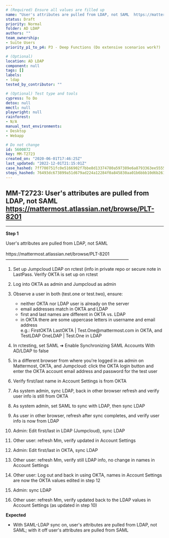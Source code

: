 ```yaml
---
# (Required) Ensure all values are filled up
name: "User's attributes are pulled from LDAP, not SAML  https://mattermost.atlassian.net/browse/PLT-8201"
status: Draft
priority: Normal
folder: AD LDAP
authors: ""
team_ownership: 
- Suite Users
priority_p1_to_p4: P3 - Deep Functions (Do extensive scenarios work?)

# (Optional)
location: AD LDAP
component: null
tags: []
labels: 
- ldap
tested_by_contributor: ""

# (Optional) Test type and tools
cypress: To Do
detox: null
mmctl: null
playwright: null
rainforest: 
- N/A
manual_test_environments: 
- Desktop
- Webapp

# Do not change
id: 5600872
key: MM-T2723
created_on: "2020-06-01T17:46:25Z"
last_updated: "2022-12-01T21:15:01Z"
case_hashed: 7ff700751fc0e5166902f7bbe8d13374780a597389e6a8793363ee55550087ced391ac81c5fec1c18b8eeeb38377955f
steps_hashed: 76493dc673899a51d679ad224a12284f0a845830aa01b6bbb10d6b261b58dbebaee99fcd895a8031bae6aacffd434a5d
---
```


<!-- (Auto-generated) Based on frontmatter's "key" and "name" -->

## MM-T2723: User's attributes are pulled from LDAP, not SAML https://mattermost.atlassian.net/browse/PLT-8201

---

**Step 1**

User's attributes are pulled from LDAP, not SAML\
\
https\://mattermost.atlassian.net/browse/PLT-8201\
————————————————————————————

1. Set up Jumpcloud LDAP on rctest (info in private repo or secure note in LastPass. Verify OKTA is set up on rctest

2. Log into OKTA as admin and Jumpcloud as admin

3. Observe a user in both (test.one or test.two), ensure:

   - neither OKTA nor LDAP user is already on the server
   - email addresses match in OKTA and LDAP
   - first and last names are different in OKTA vs. LDAP
   - in OKTA there are some uppercase letters in username and email address
     \
     e.g.: FirstOKTA LastOKTA | Test.One\@mattermost.com in OKTA, and TestLDAP OneLDAP | Test.One in LDAP

4. In rctesting, set SAML ➜ Enable Synchronizing SAML Accounts With AD/LDAP to false

5. In a different browser from where you're logged in as admin on Mattermost, OKTA, and Jumpcloud: click the OKTA login button and enter the OKTA account email address and password for the test user

6. Verify first/last name in Account Settings is from OKTA

7. As system admin, sync LDAP, back in other browser refresh and verify user info is still from OKTA

8. As system admin, set SAML to sync with LDAP, then sync LDAP

9. As user in other browser, refresh after sync completes, and verify user info is now from LDAP

10. Admin: Edit first/last in LDAP (Jumpcloud), sync LDAP

11. Other user: refresh Mm, verify updated in Account Settings

12. Admin: Edit first/last in OKTA, sync LDAP

13. Other user: refresh Mm, verify still LDAP info, no change in names in Account Settings

14. Other user: Log out and back in using OKTA, names in Account Settings are now the OKTA values edited in step 12

15. Admin: sync LDAP

16. Other user: refresh Mm, verify updated back to the LDAP values in Account Settings (as updated in step 10)

**Expected**

- With SAML-LDAP sync on, user's attributes are pulled from LDAP, not SAML; with it off user's attributes are pulled from SAML
